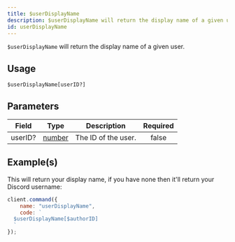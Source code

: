 ```yaml
---
title: $userDisplayName
description: $userDisplayName will return the display name of a given user.
id: userDisplayName
---
```


`$userDisplayName` will return the display name of a given user.

## Usage

```aoi
$userDisplayName[userID?]
```

## Parameters

| Field    | Type                                                                                              | Description          | Required |
| -------- | ------------------------------------------------------------------------------------------------- | -------------------- | :------: |
| userID?  | [number](https://developer.mozilla.org/en-US/docs/Web/JavaScript/Reference/Global_Objects/Number) | The ID of the user.  |  false   |

## Example(s)

This will return your display name, if you have none then it'll return your Discord username:

```javascript
client.command({
    name: "userDisplayName",
    code: `
  $userDisplayName[$authorID]
  `
});
```
